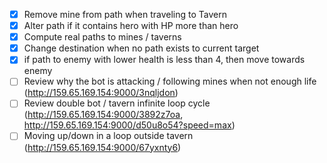 - [x] Remove mine from path when traveling to Tavern
- [x] Alter path if it contains hero with HP more than hero
- [x] Compute real paths to mines / taverns
- [x] Change destination when no path exists to current target
- [x] if path to enemy with lower health is less than 4, then move towards enemy
- [ ] Review why the bot is attacking / following mines when not enough life (http://159.65.169.154:9000/3nqljdon)
- [ ] Review double bot / tavern infinite loop cycle (http://159.65.169.154:9000/3892z7oa, http://159.65.169.154:9000/d50u8o54?speed=max)
- [ ] Moving up/down in a loop outside tavern (http://159.65.169.154:9000/67yxnty6)
<!-- - [ ] If enemy with higher health in path, then seek next closest objective -->
